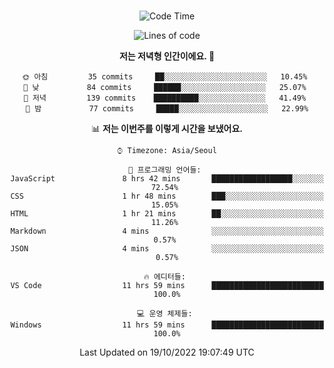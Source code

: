 <div align="center">

<br />

 <!--START_SECTION:waka-->
![Code Time](http://img.shields.io/badge/Code%20Time-50%20hrs%2058%20mins-blue)

![Lines of code](https://img.shields.io/badge/%EC%A0%80%EB%8A%94%20%EC%97%AC%ED%83%9C%EA%B9%8C%EC%A7%80%20-81%20Thousand%20%EC%A4%84%EC%9D%98%20%EC%BD%94%EB%93%9C%EB%A5%BC%20%EC%9E%91%EC%84%B1%ED%96%88%EC%96%B4%EC%9A%94.-blue)

**저는 저녁형 인간이에요. 🦉** 

```text
🌞 아침         35 commits     ██░░░░░░░░░░░░░░░░░░░░░░░   10.45% 
🌆 낮　         84 commits     ██████░░░░░░░░░░░░░░░░░░░   25.07% 
🌃 저녁         139 commits    ██████████░░░░░░░░░░░░░░░   41.49% 
🌙 밤　         77 commits     █████░░░░░░░░░░░░░░░░░░░░   22.99%

```


📊 **저는 이번주를 이렇게 시간을 보냈어요.** 

```text
⌚︎ Timezone: Asia/Seoul

💬 프로그래밍 언어들: 
JavaScript               8 hrs 42 mins       ██████████████████░░░░░░░   72.54% 
CSS                      1 hr 48 mins        ███░░░░░░░░░░░░░░░░░░░░░░   15.05% 
HTML                     1 hr 21 mins        ██░░░░░░░░░░░░░░░░░░░░░░░   11.26% 
Markdown                 4 mins              ░░░░░░░░░░░░░░░░░░░░░░░░░   0.57% 
JSON                     4 mins              ░░░░░░░░░░░░░░░░░░░░░░░░░   0.57%

🔥 에디터들: 
VS Code                  11 hrs 59 mins      █████████████████████████   100.0%

💻 운영 체제들: 
Windows                  11 hrs 59 mins      █████████████████████████   100.0%

```


 Last Updated on 19/10/2022 19:07:49 UTC
<!--END_SECTION:waka-->

</div>
